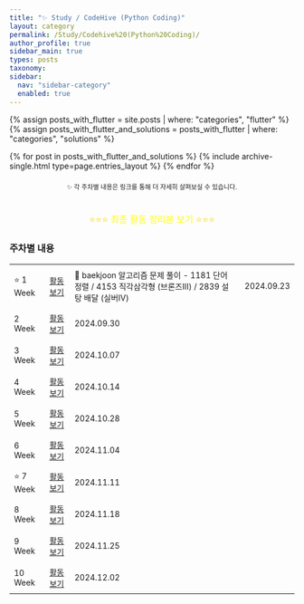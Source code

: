 ```yaml
---
title: "✨ Study / CodeHive (Python Coding)"
layout: category
permalink: /Study/Codehive%20(Python%20Coding)/
author_profile: true
sidebar_main: true
types: posts
taxonomy:
sidebar:
  nav: "sidebar-category"
  enabled: true
---
```


{% assign posts_with_flutter = site.posts | where: "categories", "flutter" %}
{% assign posts_with_flutter_and_solutions = posts_with_flutter | where: "categories", "solutions" %}

{% for post in posts_with_flutter_and_solutions %}
  {% include archive-single.html type=page.entries_layout %}
{% endfor %}

<div style="text-align: center; margin-top: 20px; font-size: 80%;">
  <span>✨ 각 주차별 내용은 링크를 통해 더 자세히 살펴보실 수 있습니다.</span>
</div>

<br/>

<div style="text-align: center; margin-top: 20px; font-size: 16px; color: gold;">
  ⭐⭐⭐ <a href="/Study/codehive-details/final" style="color: yellow; text-decoration: none;">최종 활동 정리본 보기</a> ⭐⭐⭐
</div>

### 주차별 내용

<table style="width: 100%; border-collapse: collapse; text-align: left; font-size: 14px;">
  <tbody>
    <tr>
      <td style="padding: 8px;">⭐ 1 Week</td>
      <td style="padding: 8px;"><a href="/Study/codehive-details/1week">활동 보기</a></td>
      <td style="padding: 8px;">📝 baekjoon 알고리즘 문제 풀이 - 1181 단어 정렬 / 4153 직각삼각형 (브론즈Ⅲ) / 2839 설탕 배달 (실버Ⅳ)</td>
      <td style="padding: 8px;">2024.09.23</td>
    </tr>
    <tr>
      <td style="padding: 8px;">2 Week</td>
      <td style="padding: 8px;"><a href="/Study/codehive-details/2week">활동 보기</a></td>
      <td style="padding: 8px;">2024.09.30</td>
    </tr>
    <tr>
      <td style="padding: 8px;">3 Week</td>
      <td style="padding: 8px;"><a href="/Study/codehive-details/3week">활동 보기</a></td>
      <td style="padding: 8px;">2024.10.07</td>
    </tr>
    <tr>
      <td style="padding: 8px;">4 Week</td>
      <td style="padding: 8px;"><a href="/Study/codehive-details/4week">활동 보기</a></td>
      <td style="padding: 8px;">2024.10.14</td>
    </tr>
    <tr>
      <td style="padding: 8px;">5 Week</td>
      <td style="padding: 8px;"><a href="/Study/codehive-details/5week">활동 보기</a></td>
      <td style="padding: 8px;">2024.10.28</td>
    </tr>
    <tr>
      <td style="padding: 8px;">6 Week</td>
      <td style="padding: 8px;"><a href="/Study/codehive-details/6week">활동 보기</a></td>
      <td style="padding: 8px;">2024.11.04</td>
    </tr>
    <tr>
      <td style="padding: 8px;">⭐ 7 Week</td>
      <td style="padding: 8px;"><a href="/Study/codehive-details/7week">활동 보기</a></td>
      <td style="padding: 8px;">2024.11.11</td>
    </tr>
    <tr>
      <td style="padding: 8px;">8 Week</td>
      <td style="padding: 8px;"><a href="/Study/codehive-details/8week">활동 보기</a></td>
      <td style="padding: 8px;">2024.11.18</td>
    </tr>
    <tr>
      <td style="padding: 8px;">9 Week</td>
      <td style="padding: 8px;"><a href="/Study/codehive-details/9week">활동 보기</a></td>
      <td style="padding: 8px;">2024.11.25</td>
    </tr>
    <tr>
      <td style="padding: 8px;">10 Week</td>
      <td style="padding: 8px;"><a href="/Study/codehive-details/10week">활동 보기</a></td>
      <td style="padding: 8px;">2024.12.02</td>
    </tr>
  </tbody>
</table>

<br/>
